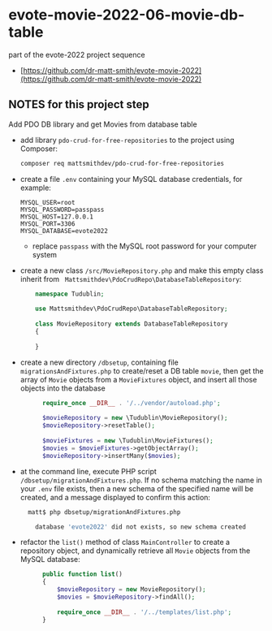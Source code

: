 # evote-movie-2022-06-movie-db-table

part of the evote-2022 project sequence

- [https://github.com/dr-matt-smith/evote-movie-2022](https://github.com/dr-matt-smith/evote-movie-2022)


## NOTES for this project step

Add PDO DB library and get Movies from database table

- add library `pdo-crud-for-free-repositories` to the project using Composer:

    ```bash
    composer req mattsmithdev/pdo-crud-for-free-repositories
    ```

- create a file `.env` containing your MySQL database credentials, for example:
    
    ```dotenv
    MYSQL_USER=root
    MYSQL_PASSWORD=passpass
    MYSQL_HOST=127.0.0.1
    MYSQL_PORT=3306
    MYSQL_DATABASE=evote2022
    ```

  - replace `passpass` with the MySQL root password for your computer system

- create a new class `/src/MovieRepository.php` and make this empty class inherit from ` Mattsmithdev\PdoCrudRepo\DatabaseTableRepository`:

    ```php
        namespace Tudublin;
        
        use Mattsmithdev\PdoCrudRepo\DatabaseTableRepository;
        
        class MovieRepository extends DatabaseTableRepository
        {
        
        }
    ```

- create a new directory `/dbsetup`, containing file `migrationsAndFixtures.php` to create/reset a DB table `movie`, then get the array of `Movie` objects from a `MovieFixtures` object, and insert all those objects into the database

  ```php
        require_once __DIR__ . '/../vendor/autoload.php';
        
        $movieRepository = new \Tudublin\MovieRepository();
        $movieRepository->resetTable();
        
        $movieFixtures = new \Tudublin\MovieFixtures();
        $movies = $movieFixtures->getObjectArray();
        $movieRepository->insertMany($movies);
  ```

- at the command line, execute PHP script `/dbsetup/migrationAndFixtures.php`. If no schema matching the name in your `.env` file exists, then a new schema of the specified name will be created, and a message displayed to confirm this action:

    ```bash
      matt$ php dbsetup/migrationAndFixtures.php 

        database 'evote2022' did not exists, so new schema created

    ```
- refactor the `list()` method of class `MainController` to create a repository object, and dynamically retrieve all `Movie` objects from the MySQL database:

  ```php
        public function list()
        {
            $movieRepository = new MovieRepository();
            $movies = $movieRepository->findAll();
    
            require_once __DIR__ . '/../templates/list.php';
        }
  ```